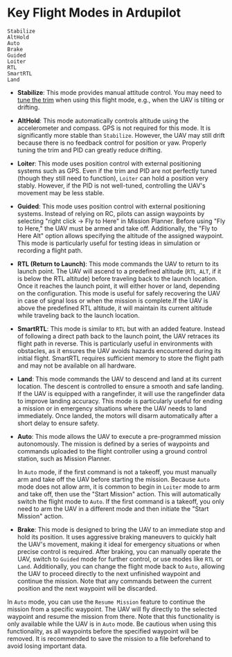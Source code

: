 # Key Flight Modes in Ardupilot

```
Stabilize
AltHold
Auto
Brake
Guided
Loiter
RTL
SmartRTL
Land
```

- **Stabilize**: This mode provides manual attitude control. You may need to [tune the trim](https://ardupilot.org/copter/docs/autotrim.html) when using this flight mode, e.g., when the UAV is tilting or drifting. 

- **AltHold**: This mode automatically controls altitude using the accelerometer and compass. GPS is not required for this mode. It is significantly more stable than `Stabilize`. However, the UAV may still drift because there is no feedback control for position or yaw. Properly tuning the trim and PID can greatly reduce drifting.

- **Loiter**: This mode uses position control with external positioning systems such as GPS. Even if the trim and PID are not perfectly tuned (though they still need to function), `Loiter` can hold a position very stably. However, if the PID is not well-tuned, controlling the UAV's movement may be less stable.

- **Guided**: This mode uses position control with external positioning systems. Instead of relying on RC, pilots can assign waypoints by selecting "right click -> Fly to Here" in Mission Planner. Before using "Fly to Here," the UAV must be armed and take off. Additionally, the "Fly to Here Alt" option allows specifying the altitude of the assigned waypoint. This mode is particularly useful for testing ideas in simulation or recording a flight path.

- **RTL (Return to Launch)**: This mode commands the UAV to return to its launch point. The UAV will ascend to a predefined altitude (`RTL_ALT`, if it is below the RTL altitude) before traveling back to the launch location. Once it reaches the launch point, it will either hover or land, depending on the configuration. This mode is useful for safely recovering the UAV in case of signal loss or when the mission is complete.If the UAV is above the predefined RTL altitude, it will maintain its current altitude while traveling back to the launch location.

- **SmartRTL**: This mode is similar to `RTL` but with an added feature. Instead of following a direct path back to the launch point, the UAV retraces its flight path in reverse. This is particularly useful in environments with obstacles, as it ensures the UAV avoids hazards encountered during its initial flight. SmartRTL requires sufficient memory to store the flight path and may not be available on all hardware.

- **Land**: This mode commands the UAV to descend and land at its current location. The descent is controlled to ensure a smooth and safe landing. If the UAV is equipped with a rangefinder, it will use the rangefinder data to improve landing accuracy. This mode is particularly useful for ending a mission or in emergency situations where the UAV needs to land immediately. Once landed, the motors will disarm automatically after a short delay to ensure safety.

- **Auto**: This mode allows the UAV to execute a pre-programmed mission autonomously. The mission is defined by a series of waypoints and commands uploaded to the flight controller using a ground control station, such as Mission Planner. 

    In `Auto` mode, if the first command is not a takeoff, you must manually arm and take off the UAV before starting the mission. Because `Auto` mode does not allow arm, it is common to begin in `Loiter` mode to arm and take off, then use the "Start Mission" action. This will automatically switch the flight mode to `Auto`. If the first command is a takeoff, you only need to arm the UAV in a different mode and then initiate the "Start Mission" action.

- **Brake**: This mode is designed to bring the UAV to an immediate stop and hold its position. It uses aggressive braking maneuvers to quickly halt the UAV's movement, making it ideal for emergency situations or when precise control is required. After braking, you can manually operate the UAV, switch to `Guided` mode for further control, or use modes like `RTL` or `Land`. Additionally, you can change the flight mode back to `Auto`, allowing the UAV to proceed directly to the next unfinished waypoint and continue the mission. Note that any commands between the current position and the next waypoint will be discarded.


In `Auto` mode, you can use the `Resume Mission` feature to continue the mission from a specific waypoint. The UAV will fly directly to the selected waypoint and resume the mission from there. Note that this functionality is only available while the UAV is in `Auto` mode. Be cautious when using this functionality, as all waypoints before the specified waypoint will be removed. It is recommended to save the mission to a file beforehand to avoid losing important data.
